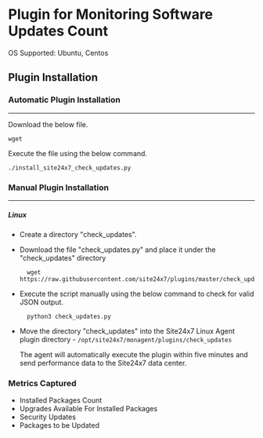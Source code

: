 # Plugin for Monitoring Software Updates Count

OS Supported: Ubuntu, Centos
## Plugin Installation

### Automatic Plugin Installation
---
Download the below file.
```
wget 
```

Execute the file using the below command.
```
./install_site24x7_check_updates.py
```
### Manual Plugin Installation
---
##### Linux 

- Create a directory "check_updates".

- Download the file "check_updates.py" and place it under the "check_updates" directory
  
		wget https://raw.githubusercontent.com/site24x7/plugins/master/check_updates/check_updates.py
  
  
- Execute the script manually using the below command to check for valid JSON output.

		python3 check_updates.py

- Move the directory "check_updates" into the Site24x7 Linux Agent plugin directory - `/opt/site24x7/monagent/plugins/check_updates`
	
  The agent will automatically execute the plugin within five minutes and send performance data to the Site24x7 data center.


### Metrics Captured

- Installed Packages Count
- Upgrades Available For Installed Packages
- Security Updates
- Packages to be Updated
